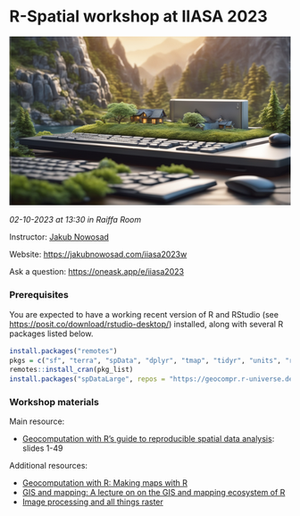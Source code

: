 # R-Spatial workshop at IIASA 2023

<!-- Create a image of a beautiful landscape with a few old-style computers shown somewhere in the background of the picture [MircoRealism; StableDiffusion XL]-->
![](im.png)

*02-10-2023 at 13:30 in Raiffa Room*

Instructor: [Jakub Nowosad](https://jakubnowosad.com/iiasa2023/#/hello-i-am-jakub)

Website: <https://jakubnowosad.com/iiasa2023w>

Ask a question: <https://oneask.app/e/iiasa2023>

### Prerequisites

You are expected to have a working recent version of R and RStudio (see https://posit.co/download/rstudio-desktop/) installed, along with several R packages listed below.

```r
install.packages("remotes")
pkgs = c("sf", "terra", "spData", "dplyr", "tmap", "tidyr", "units", "rmapshaper")
remotes::install_cran(pkg_list)
install.packages("spDataLarge", repos = "https://geocompr.r-universe.dev")
```

### Workshop materials

Main resource:

- [Geocomputation with R’s guide to reproducible spatial data analysis](https://jakubnowosad.com/ogh2022/#/title-slide): slides 1-49

Additional resources:

- [Geocomputation with R: Making maps with R](https://r.geocompx.org/adv-map)
- [GIS and mapping: A lecture on on the GIS and mapping ecosystem of R](https://jakubnowosad.com/SIGR2021/lecture/lecture.html#9)
- [Image processing and all things raster](https://jakubnowosad.com/SIGR2021/workshop2/workshop2.html)

